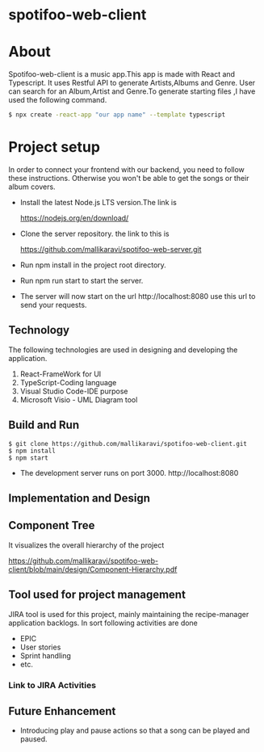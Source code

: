 # spotifoo-web-client
# About 
 Spotifoo-web-client is a music app.This app  is made with React and Typescript. It uses Restful API to generate Artists,Albums and Genre. User can search for an Album,Artist and Genre.To generate starting files ,I have used the following command.

```bash
$ npx create -react-app "our app name" --template typescript
```
# Project setup
In order to connect your frontend with our backend, you need to follow these instructions. Otherwise you won't be able to get the songs or their album covers.

* Install the latest Node.js LTS version.The link is 

   https://nodejs.org/en/download/

* Clone the server repository. the link to this is

   https://github.com/mallikaravi/spotifoo-web-server.git

* Run npm install in the project root directory.

* Run npm run start to start the server.

* The server will now start on the url http://localhost:8080 use this url to send your requests.

## Technology
The following technologies are used in designing and developing the application.

1. React-FrameWork for UI
2. TypeScript-Coding language
3. Visual Studio Code-IDE purpose
4. Microsoft Visio - UML Diagram tool


## Build and Run
```
$ git clone https://github.com/mallikaravi/spotifoo-web-client.git
$ npm install
$ npm start

```
* The development server runs on port 3000.
  http://localhost:8080
## Implementation and Design

## Component Tree
It visualizes the overall hierarchy of the project

https://github.com/mallikaravi/spotifoo-web-client/blob/main/design/Component-Hierarchy.pdf

## Tool used for project management
JIRA tool is used for this project, mainly maintaining the recipe-manager application backlogs. In sort following activities are done
- EPIC
- User stories
- Sprint handling
- etc.

### Link to JIRA Activities

 ## Future Enhancement
 * Introducing play and pause actions so that a song can be played and paused.
